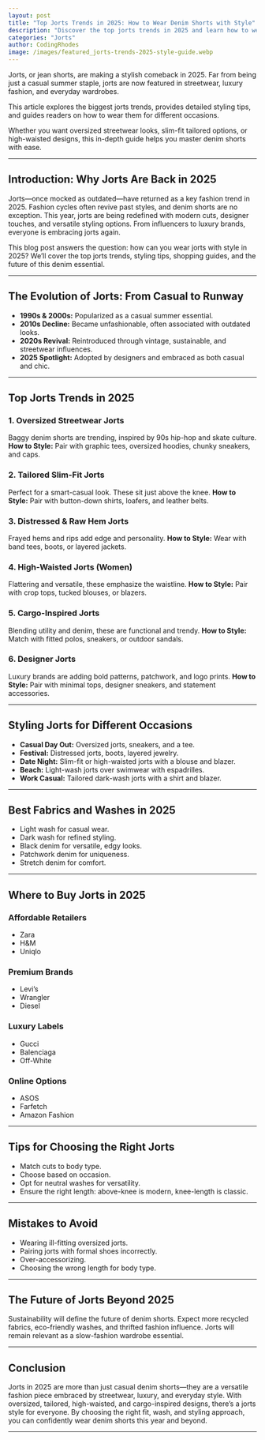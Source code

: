 ```yaml
---
layout: post
title: "Top Jorts Trends in 2025: How to Wear Denim Shorts with Style"
description: "Discover the top jorts trends in 2025 and learn how to wear denim shorts with style. From streetwear to chic looks, explore outfit ideas, styling tips, and buying guides for jorts this year."
categories: "Jorts"
author: CodingRhodes
image: /images/featured_jorts-trends-2025-style-guide.webp
---
```


Jorts, or jean shorts, are making a stylish comeback in 2025. Far from being just a casual summer staple, jorts are now featured in streetwear, luxury fashion, and everyday wardrobes. 

This article explores the biggest jorts trends, provides detailed styling tips, and guides readers on how to wear them for different occasions. 

Whether you want oversized streetwear looks, slim-fit tailored options, or high-waisted designs, this in-depth guide helps you master denim shorts with ease.

---

## Introduction: Why Jorts Are Back in 2025

Jorts—once mocked as outdated—have returned as a key fashion trend in 2025. Fashion cycles often revive past styles, and denim shorts are no exception. This year, jorts are being redefined with modern cuts, designer touches, and versatile styling options. From influencers to luxury brands, everyone is embracing jorts again.

This blog post answers the question: how can you wear jorts with style in 2025? We’ll cover the top jorts trends, styling tips, shopping guides, and the future of this denim essential.

---

## The Evolution of Jorts: From Casual to Runway

* **1990s & 2000s:** Popularized as a casual summer essential.
* **2010s Decline:** Became unfashionable, often associated with outdated looks.
* **2020s Revival:** Reintroduced through vintage, sustainable, and streetwear influences.
* **2025 Spotlight:** Adopted by designers and embraced as both casual and chic.

---

## Top Jorts Trends in 2025

### 1. Oversized Streetwear Jorts

Baggy denim shorts are trending, inspired by 90s hip-hop and skate culture.
**How to Style:** Pair with graphic tees, oversized hoodies, chunky sneakers, and caps.

### 2. Tailored Slim-Fit Jorts

Perfect for a smart-casual look. These sit just above the knee.
**How to Style:** Pair with button-down shirts, loafers, and leather belts.

### 3. Distressed & Raw Hem Jorts

Frayed hems and rips add edge and personality.
**How to Style:** Wear with band tees, boots, or layered jackets.

### 4. High-Waisted Jorts (Women)

Flattering and versatile, these emphasize the waistline.
**How to Style:** Pair with crop tops, tucked blouses, or blazers.

### 5. Cargo-Inspired Jorts

Blending utility and denim, these are functional and trendy.
**How to Style:** Match with fitted polos, sneakers, or outdoor sandals.

### 6. Designer Jorts

Luxury brands are adding bold patterns, patchwork, and logo prints.
**How to Style:** Pair with minimal tops, designer sneakers, and statement accessories.

---

## Styling Jorts for Different Occasions

* **Casual Day Out:** Oversized jorts, sneakers, and a tee.
* **Festival:** Distressed jorts, boots, layered jewelry.
* **Date Night:** Slim-fit or high-waisted jorts with a blouse and blazer.
* **Beach:** Light-wash jorts over swimwear with espadrilles.
* **Work Casual:** Tailored dark-wash jorts with a shirt and blazer.

---

## Best Fabrics and Washes in 2025

* Light wash for casual wear.
* Dark wash for refined styling.
* Black denim for versatile, edgy looks.
* Patchwork denim for uniqueness.
* Stretch denim for comfort.

---

## Where to Buy Jorts in 2025

### Affordable Retailers

* Zara
* H&M
* Uniqlo

### Premium Brands

* Levi’s
* Wrangler
* Diesel

### Luxury Labels

* Gucci
* Balenciaga
* Off-White

### Online Options

* ASOS
* Farfetch
* Amazon Fashion

---

## Tips for Choosing the Right Jorts

* Match cuts to body type.
* Choose based on occasion.
* Opt for neutral washes for versatility.
* Ensure the right length: above-knee is modern, knee-length is classic.

---

## Mistakes to Avoid

* Wearing ill-fitting oversized jorts.
* Pairing jorts with formal shoes incorrectly.
* Over-accessorizing.
* Choosing the wrong length for body type.

---

## The Future of Jorts Beyond 2025

Sustainability will define the future of denim shorts. Expect more recycled fabrics, eco-friendly washes, and thrifted fashion influence. Jorts will remain relevant as a slow-fashion wardrobe essential.

---

## Conclusion

Jorts in 2025 are more than just casual denim shorts—they are a versatile fashion piece embraced by streetwear, luxury, and everyday style. With oversized, tailored, high-waisted, and cargo-inspired designs, there’s a jorts style for everyone. By choosing the right fit, wash, and styling approach, you can confidently wear denim shorts this year and beyond.

---
